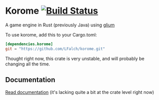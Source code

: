 # Korome [![Build Status](https://travis-ci.org/LFalch/korome.svg?branch=master)](https://travis-ci.org/LFalch/korome-rs)

A game engine in Rust (previously Java) using [glium](https://github.com/tomaka/glium)

To use korome, add this to your Cargo.toml:
```toml
[dependencies.korome]
git = "https://github.com/LFalch/korome.git"
```

Thought right now, this crate is very unstable, and will probably be changing all the time.

## Documentation

[Read documentation](http://lfalch.github.io/korome/korome/) (it's lacking quite a bit at the crate level right now)
